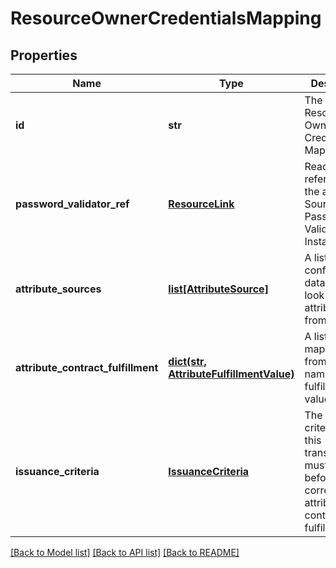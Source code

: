 # ResourceOwnerCredentialsMapping

## Properties
Name | Type | Description | Notes
------------ | ------------- | ------------- | -------------
**id** | **str** | The ID of the Resource Owner Credentials Mapping. | 
**password_validator_ref** | [**ResourceLink**](ResourceLink.md) | Read only reference to the associated Source Password Validator Instance. | [optional] 
**attribute_sources** | [**list[AttributeSource]**](AttributeSource.md) | A list of configured data stores to look up attributes from. | [optional] 
**attribute_contract_fulfillment** | [**dict(str, AttributeFulfillmentValue)**](AttributeFulfillmentValue.md) | A list of mappings from attribute names to their fulfillment values. | 
**issuance_criteria** | [**IssuanceCriteria**](IssuanceCriteria.md) | The issuance criteria that this transaction must meet before the corresponding attribute contract is fulfilled. | [optional] 

[[Back to Model list]](../README.md#documentation-for-models) [[Back to API list]](../README.md#documentation-for-api-endpoints) [[Back to README]](../README.md)



